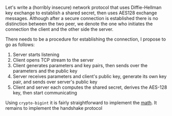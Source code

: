 Let's write a (horribly insecure) network protocol that uses Diffie-Hellman key exchange to establish a shared secret, then uses AES128 exchange messages. Although after a secure connection is established there is no distinction between the two peer, we denote the one who initiates the connection the client and the other side the server.

There needs to be a procedure for establishing the connection, I propose to go as follows:

1. Server starts listening
1. Client opens TCP stream to the server
1. Client generates parameters and key pairs, then sends over the parameters and the public key
1. Server receives parameters and client's public key, generate its own key pair, and sends over server's public key
1. Client and server each computes the shared secret, derives the AES-128 key, then start communicating

Using `crypto-bigint` it is fairly straightforward to implement the [math](./src/dh.rs). It remains to implement the handshake protocol